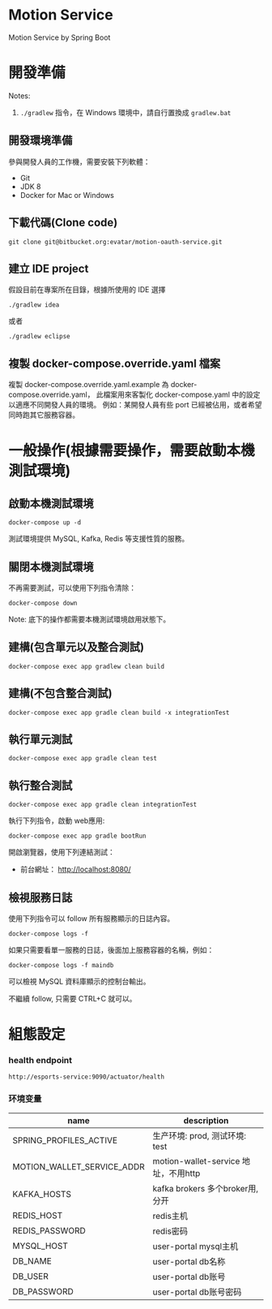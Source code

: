 # Motion Service


Motion Service by Spring Boot



# 開發準備

   Notes:
   1. `./gradlew` 指令，在 Windows 環境中，請自行置換成 `gradlew.bat`

## 開發環境準備
參與開發人員的工作機，需要安裝下列軟體：

  - Git
  - JDK 8
  - Docker for Mac or Windows
  
## 下載代碼(Clone code)
  
```
git clone git@bitbucket.org:evatar/motion-oauth-service.git 
```  

## 建立 IDE project

假設目前在專案所在目錄，根據所使用的 IDE 選擇


```
./gradlew idea
```

或者 
  
```
./gradlew eclipse
```

## 複製 docker-compose.override.yaml 檔案

複製 docker-compose.override.yaml.example 為 docker-compose.override.yaml，
此檔案用來客製化 docker-compose.yaml 中的設定以適應不同開發人員的環境。
例如：某開發人員有些 port 已經被佔用，或者希望同時跑其它服務容器。

  
# 一般操作(根據需要操作，需要啟動本機測試環境)

## 啟動本機測試環境
```
docker-compose up -d
```

測試環境提供 MySQL, Kafka, Redis 等支援性質的服務。

## 關閉本機測試環境
不再需要測試，可以使用下列指令清除：

```
docker-compose down
```

Note: 底下的操作都需要本機測試環境啟用狀態下。

## 建構(包含單元以及整合測試)

```
docker-compose exec app gradlew clean build
```

## 建構(不包含整合測試)

```
docker-compose exec app gradle clean build -x integrationTest
```

## 執行單元測試
```
docker-compose exec app gradle clean test
```

## 執行整合測試
```
docker-compose exec app gradle clean integrationTest
```

執行下列指令，啟動 web應用:
```
docker-compose exec app gradle bootRun
```

開啟瀏覽器，使用下列連結測試：

* 前台網址： [http://localhost:8080/](http://localhost:8080/)


## 檢視服務日誌

使用下列指令可以 follow 所有服務顯示的日誌內容。
```
docker-compose logs -f
```
如果只需要看單一服務的日誌，後面加上服務容器的名稱，例如：
```
docker-compose logs -f maindb
```
可以檢視 MySQL 資料庫顯示的控制台輸出。

不繼續 follow, 只需要 CTRL+C 就可以。


# 組態設定
### health endpoint
```http://esports-service:9090/actuator/health```
### 环境变量
name           | description
---            | ---
SPRING_PROFILES_ACTIVE| 生产环境: prod, 测试环境: test
MOTION_WALLET_SERVICE_ADDR | motion-wallet-service 地址，不用http 
KAFKA_HOSTS | kafka brokers 多个broker用,分开
REDIS_HOST     | redis主机
REDIS_PASSWORD | redis密码
MYSQL_HOST     | user-portal mysql主机
DB_NAME        | user-portal db名称
DB_USER        | user-portal db账号
DB_PASSWORD    | user-portal db账号密码

